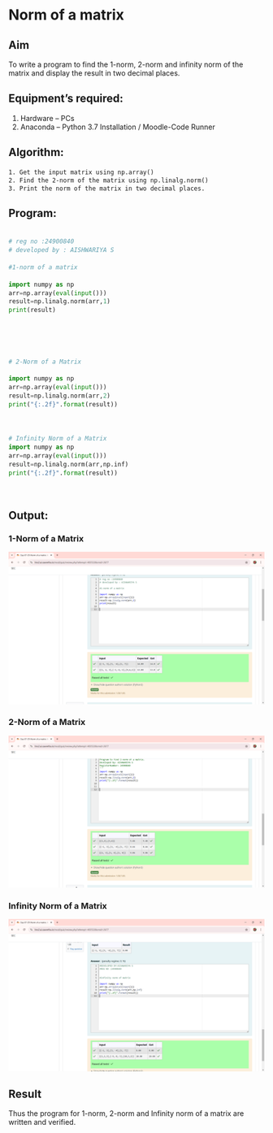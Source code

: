 # Norm of a matrix
## Aim
To write a program to find the 1-norm, 2-norm and infinity norm of the matrix and display the result in two decimal places.
## Equipment’s required:
1.	Hardware – PCs
2.	Anaconda – Python 3.7 Installation / Moodle-Code Runner
## Algorithm:
	1. Get the input matrix using np.array()   
    2. Find the 2-norm of the matrix using np.linalg.norm()
	3. Print the norm of the matrix in two decimal places.
## Program:
```Python

# reg no :24900840
# developed by : AISHWARIYA S

#1-norm of a matrix

import numpy as np
arr=np.array(eval(input()))
result=np.linalg.norm(arr,1)
print(result)





# 2-Norm of a Matrix

import numpy as np
arr=np.array(eval(input()))
result=np.linalg.norm(arr,2)
print("{:.2f}".format(result))



# Infinity Norm of a Matrix
import numpy as np
arr=np.array(eval(input()))
result=np.linalg.norm(arr,np.inf)
print("{:.2f}".format(result))




```
## Output:
### 1-Norm of a Matrix

![alt text](<Screenshot 2024-12-08 125204.png>)

### 2-Norm of a Matrix

![alt text](<Screenshot 2024-12-08 125223.png>)

### Infinity Norm of a Matrix

![alt text](<Screenshot 2024-12-08 125234.png>)

## Result
Thus the program for 1-norm, 2-norm and Infinity norm of a matrix are written and verified.
